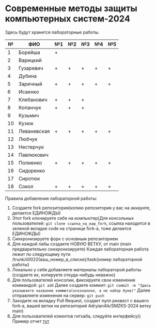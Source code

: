 # Современные методы защиты компьютерных систем-2024

Здесь будут хранится лабораторные работы.

| № | ФИО             |№1 |№2 |№3 |№4 |№5 |
|---|-----------------|---|---|---|---|---|
| 1 |Борейша          | + |   |   |   |   |
| 2 |Варицкий         |   |   |   |   |   |
| 3 |Гузаревич        | + | + | + | + | + |
| 4 |Дубина           |   |   |   |   |   |
| 5 |Заречный         | + | + | + | + | + |
| 6 |Исаенко          |   |   |   |   |   |
| 7 |Клебанович       | + | + | + |   |   |
| 8 |Копанчук         | + | + | + |   |   |
| 9 |Кузьмич          |   |   |   |   |   |
|10 |Кузюк            |   |   |   |   |   |
|11 |Леваневская      | + | + | + | + | + |
|12 |Любчук           |   |   |   |   |   |
|13 |Нестерчук        |   |   |   |   |   |
|14 |Павлюкович       |   |   |   |   |   |
|15 |Полиенко         | + | + | + | + | + |
|16 |Сидоренко        |   |   |   |   |   |
|17 |Сиротюк          |   |   |   |   |   |
|18 |Сокол            | + | + | + | + | + |

Правила добавления лабораторной работы:
  1. Создаете fork репозитория(копию репозитория у вас на аккаунте, делается ЕДИНОЖДЫ)
  2. Этот fork клонируете себе на компьютер(Для консольных пользователей: ```git clone ссылка_на_ваш_fork```, ссылка находится в зеленой вкладке code на странице fork-a, тоже делается ЕДИНОЖДЫ)
  3. Синхронизируете форк с основным репозиторием
  4. Для каждой лабы создаете НОВУЮ ВЕТКУ, от main (main предварительно синхронизируете)
     Каждая лабораторная работа лежит по следующему пути /trunk/ii0022{ваш_номер_в_списке}/task{номер лабораторной работы}
  5. Локально  у себя добавляете материалы лабораторой работы (создаете их, копируете откуда-нибудь неважно)
  6. Для пользователей консолии, фиксируете свои изменения коммандой:
     ```git add```
     Далее создаете коммит:
     ```git commit -m "Здесь указываете название коммита(осознанное, а не набор букв)"```
     Далее отправляете изменения на сервер:
     ```git push```
  7. Заходите на вкладку Pull Request, создает пулл реквест с вашего fork-a, вашей ветки на репозиторий Adryian4ik/SMZKS-2024 ветку main)
  8. Для пользователей клиентов гитхаба, следуйте интерфейсу))
Пример отчет [тут](./example/report.md)
